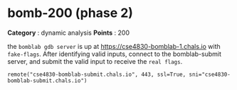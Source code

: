 # bomb-200 (phase 2)

**Category** : dynamic analysis
**Points** : 200

the ``bomblab gdb server`` is up at  https://cse4830-bomblab-1.chals.io with ``fake-flags``. After identifying valid inputs, connect to the bomblab-submit server, and submit the valid input to receive the ``real flags``.

``remote("cse4830-bomblab-submit.chals.io", 443, ssl=True, sni="cse4830-bomblab-submit.chals.io")``
 




